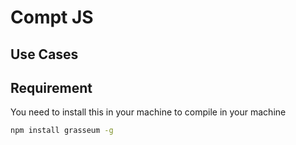 # Compt JS
## Use Cases

## Requirement
You need to install this in your machine to compile in your machine
```bash
npm install grasseum -g
```